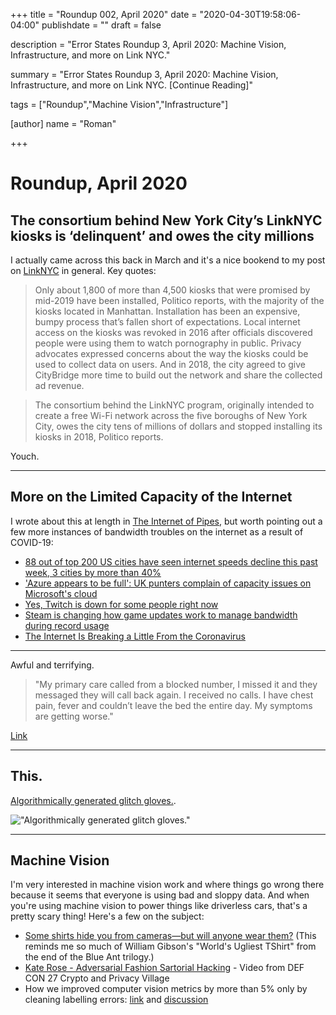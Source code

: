 +++
title = "Roundup 002, April 2020"
date = "2020-04-30T19:58:06-04:00"
publishdate = ""
draft = false

description = "Error States Roundup 3, April 2020: Machine Vision, Infrastructure, and more on Link NYC."

summary = "Error States Roundup 3, April 2020: Machine Vision, Infrastructure, and more on Link NYC. [Continue Reading]"

tags = ["Roundup","Machine Vision","Infrastructure"]

[author]
    name = "Roman"

+++

# Roundup, April 2020

## The consortium behind New York City’s LinkNYC kiosks is ‘delinquent’ and owes the city millions

I actually came across this back in March and it's a nice bookend to my post on [LinkNYC](https://errorstates.com/posts/005-linknyc-distributed-digital-hardware-at-scale/) in general. Key quotes:

> Only about 1,800 of more than 4,500 kiosks that were promised by mid-2019 have been installed, Politico reports, with the majority of the kiosks located in Manhattan. Installation has been an expensive, bumpy process that’s fallen short of expectations. Local internet access on the kiosks was revoked in 2016 after officials discovered people were using them to watch pornography in public. Privacy advocates expressed concerns about the way the kiosks could be used to collect data on users. And in 2018, the city agreed to give CityBridge more time to build out the network and share the collected ad revenue.

> The consortium behind the LinkNYC program, originally intended to create a free Wi-Fi network across the five boroughs of New York City, owes the city tens of millions of dollars and stopped installing its kiosks in 2018, Politico reports.

Youch.

---

## More on the Limited Capacity of the Internet

I wrote about this at length in [The Internet of Pipes](https://errorstates.com/posts/007-internet-of-pipes/), but worth pointing out a few more instances of bandwidth troubles on the internet as a result of COVID-19:

* [88 out of top 200 US cities have seen internet speeds decline this past week, 3 cities by more than 40%](https://techcrunch.com/2020/03/25/88-out-of-top-200-u-s-cities-have-seen-internet-speeds-decline-this-past-week-3-cities-by-more-than-40/)
* ['Azure appears to be full': UK punters complain of capacity issues on Microsoft's cloud](https://www.theregister.co.uk/2020/03/24/azure_seems_to_be_full/)
* [Yes, Twitch is down for some people right now](https://www.theverge.com/2020/3/30/21200121/twitch-site-down-live-streaming-site-coronavirus-quarantine)
* [Steam is changing how game updates work to manage bandwidth during record usage](https://www.polygon.com/2020/3/30/21200043/steam-auto-update-changes-managing-bandwidth-coronavirus-pandemic)
* [The Internet Is Breaking a Little From the Coronavirus](https://slate.com/technology/2020/03/coronavirus-netflix-facebook-internet-breaking.html)

---

Awful and terrifying.

> "My primary care called from a blocked number, I missed it and they messaged they will call back again. I received no calls. I have chest pain, fever and couldn’t leave the bed the entire day. My symptoms are getting worse."

[Link](https://mobile.twitter.com/rakyll/status/1240406225898086400)

---

## This.

[Algorithmically generated glitch gloves.](http://lea.zone/glitch-gloves.html?mc_cid=fa5d4db9d6&mc_eid=d8caa171eb). 

!["Algorithmically generated glitch gloves."](/images/glotch.jpg)

---

## Machine Vision

I'm very interested in machine vision work and where things go wrong there because it seems that everyone is using bad and sloppy data. And when you're using machine vision to power things like driverless cars, that's a pretty scary thing! Here's a few on the subject:

* [Some shirts hide you from cameras—but will anyone wear them?](https://arstechnica.com/features/2020/04/some-shirts-hide-you-from-cameras-but-will-anyone-wear-them/) (This reminds me so much of William Gibson's "World's Ugliest TShirt" from the end of the Blue Ant trilogy.)
* [Kate Rose - Adversarial Fashion Sartorial Hacking](https://www.youtube.com/watch?v=jVcGZ_Ak4NI) - Video from DEF CON 27 Crypto and Privacy Village
* How we improved computer vision metrics by more than 5% only by cleaning labelling errors: [link](https://deepomatic.com/en/how-we-improved-computer-vision-metrics-by-more-than-5-percent-only-by-cleaning-labelling-errors/) and [discussion](https://news.ycombinator.com/item?id=22890801)